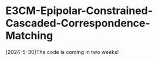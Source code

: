 # E3CM-Epipolar-Constrained-Cascaded-Correspondence-Matching

[2024-5-30]The code is coming in two weeks!
